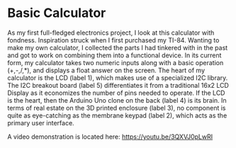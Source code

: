 # Basic Calculator

As my first full-fledged electronics project, I look at this calculator
with fondness. Inspiration struck when I first purchased my TI-84.
Wanting to make my own calculator, I collected the parts I had
tinkered with in the past and got to work on combining them into
a functional device.
In its current form, my calculator takes two numeric inputs along
with a basic operation (+,-,/,*), and displays a float answer on the
screen.
The heart of my calculator is the LCD (label 1), which makes use
of a specialized I2C library. The I2C breakout board (label 5)
differentiates it from a traditional 16x2 LCD Display as it
economizes the number of pins needed to operate.
If the LCD is the heart, then the Arduino Uno clone on the back
(label 4) is its brain.
In terms of real estate on the 3D printed enclosure (label 3), no
component is quite as eye-catching as the membrane keypad
(label 2), which acts as the primary user interface.

A video demonstration is located here: https://youtu.be/3QXVJ0pLwRI

